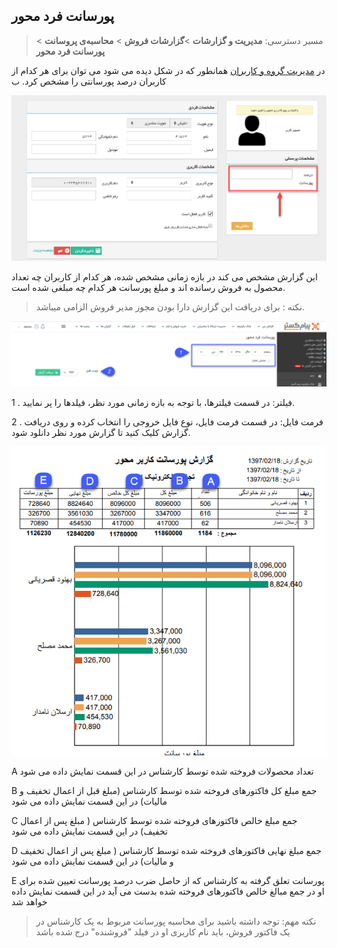 ﻿## پورسانت فرد محور

> مسیر دسترسی: **مدیریت و گزارشات** >**گزارشات فروش** > **محاسبه‌ی پروسانت** > **پورسانت فرد محور**

در [مدیریت گروه و کاربران](https://github.com/1stco/PayamGostarDocs/blob/master/help%202.5.4/Settings/Manage-groups-and-users/Manage-groups-and-users.md) همانطور که در شکل دیده می شود می توان برای هر کدام از کاربران درصد پورسانتی را مشخص کرد. ب

![](MohasebeyePorsant3.png)

این گزارش مشخص می کند در بازه زمانی مشخص شده، هر کدام از کاربران چه تعداد محصول به فروش رسانده اند و مبلغ پورسانت هر کدام چه مبلغی شده است.


> نکته : برای دریافت این گزارش دارا بودن مجوز مدیر فروش الزامی میباشد.


![](164.png)

1 . فیلتر: در قسمت فیلترها، با توجه به بازه زمانی مورد نظر، فیلدها را پر نمایید.

2 . فرمت فایل: در قسمت فرمت فایل، نوع فایل خروجی را انتخاب کرده و روی دریافت گزارش کلیک کنید تا گزارش مورد نظر دانلود شود.

![](MohasebeyePorsant5.png)

A تعداد محصولات فروخته شده توسط کارشناس در این قسمت نمایش داده می شود

B جمع مبلغ کل فاکتورهای فروخته شده توسط کارشناس (مبلغ قبل از اعمال تخفیف و مالیات) در این قسمت نمایش داده می شود

C جمع مبلغ خالص فاکتورهای فروخته شده توسط کارشناس ( مبلغ پس از اعمال تخفیف) در این قسمت نمایش داده می شود

D جمع مبلغ نهایی فاکتورهای فروخته شده توسط کارشناس ( مبلغ پس از اعمال تخفیف و مالیات) در این قسمت نمایش داده می شود

E پورسانت تعلق گرفته به کارشناس که از حاصل ضرب درصد پورسانت تعیین شده برای او در جمع مبالغ خالص فاکتورهای فروخته شده بدست می آید در این قسمت نمایش داده خواهد شد

> نکته مهم: توجه داشته باشید برای محاسبه پورسانت مربوط به یک کارشناس در یک فاکتور فروش، باید نام کاربری او در فیلد "فروشنده" درج شده باشد

